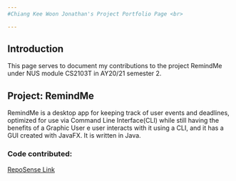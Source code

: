 ```yaml
---
#Chiang Kee Woon Jonathan's Project Portfolio Page <br>

---
```


## Introduction
This page serves to document my contributions 
to the project RemindMe under NUS module CS2103T in AY20/21 semester 2.

## Project: RemindMe

RemindMe is a desktop app for keeping track of user events and deadlines,
optimized for use via Command Line Interface(CLI) while still having the benefits of a
Graphic User e user interacts with it using a CLI, and it has a GUI created with JavaFX.
It is written in Java.
<br>

### Code contributed: <br>
[RepoSense Link](https://nus-cs2103-ay2021s2.github.io/tp-dashboard/?search=banchiang&sort=groupTitle&sortWithin=title&since=2021-02-19&timeframe=commit&mergegroup=&groupSelect=groupByRepos&breakdown=false&tabOpen=true&tabType=authorship&tabAuthor=banchiang&tabRepo=AY2021S2-CS2103T-W15-1%2Ftp%5Bmaster%5D&authorshipIsMergeGroup=false&authorshipFileTypes=)
